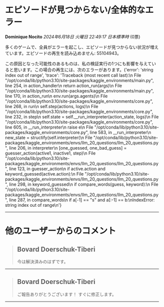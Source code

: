 # エピソードが見つからない/全体的なエラー

**Dominique Nocito** *2024年6月18日 火曜日 22:49:17 日本標準時* (0票)

多くのゲームで、全員がエラーを起こし、エピソードが見つからない状況が増えています。エピソードの再生を読み込めません: 55104943。

この原因となった可能性のあるものは、私の検証実行の1つにも影響を与えていると思います。この場合の再生には、次のエラーがあります。{'error': 'string index out of range', 'trace': 'Traceback (most recent call last):\n  File "/opt/conda/lib/python3.10/site-packages/kaggle_environments/main.py", line 254, in action_handler\n    return action_run(args)\n  File "/opt/conda/lib/python3.10/site-packages/kaggle_environments/main.py", line 170, in action_run\n    env.run(args.agents)\n  File "/opt/conda/lib/python3.10/site-packages/kaggle_environments/core.py", line 268, in run\n    self.step(actions, logs)\n  File "/opt/conda/lib/python3.10/site-packages/kaggle_environments/core.py", line 232, in step\n    self.state = self.__run_interpreter(action_state, logs)\n  File "/opt/conda/lib/python3.10/site-packages/kaggle_environments/core.py", line 605, in __run_interpreter\n    raise e\n  File "/opt/conda/lib/python3.10/site-packages/kaggle_environments/core.py", line 583, in __run_interpreter\n    new_state = structify(self.interpreter(\n  File "/opt/conda/lib/python3.10/site-packages/kaggle_environments/envs/llm_20_questions/llm_20_questions.py", line 206, in interpreter\n    [one_guessed, one_bad_guess] = guesser_action(active1, inactive1, step)\n  File "/opt/conda/lib/python3.10/site-packages/kaggle_environments/envs/llm_20_questions/llm_20_questions.py", line 123, in guesser_action\n    if active.action and keyword_guessed(active.action):\n  File "/opt/conda/lib/python3.10/site-packages/kaggle_environments/envs/llm_20_questions/llm_20_questions.py", line 298, in keyword_guessed\n    if compare_words(guess, keyword):\n  File "/opt/conda/lib/python3.10/site-packages/kaggle_environments/envs/llm_20_questions/llm_20_questions.py", line 287, in compare_words\n    if a[-1] == "s" and a[:-1] == b:\nIndexError: string index out of range\n'}

---
# 他のユーザーからのコメント
> ## Bovard Doerschuk-Tiberi
> 
> 今は解決済みのはずです。
> 
> 
> 
---
> ## Bovard Doerschuk-Tiberi
> 
> ご報告ありがとうございます！ すぐに修正します。
> 
> 
> 
---

